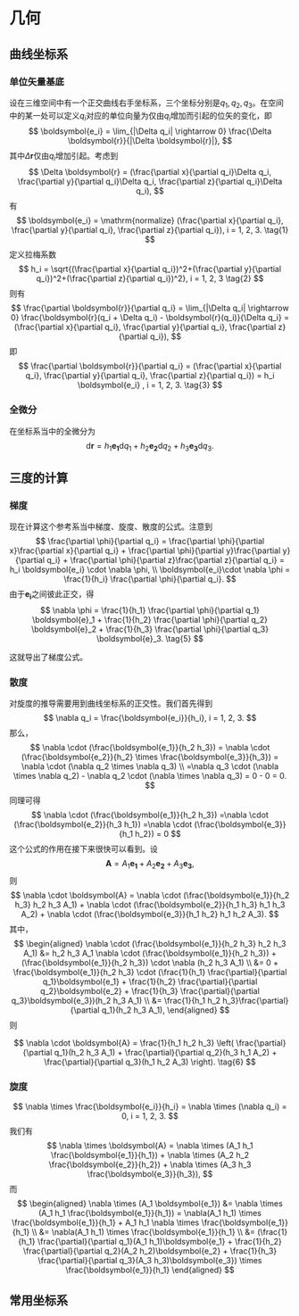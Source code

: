 # 几何

## 曲线坐标系

### 单位矢量基底

设在三维空间中有一个正交曲线右手坐标系，三个坐标分别是$q_1, q_2, q_3$。在空间中的某一处可以定义$q_i$对应的单位向量为仅由$q_i$增加而引起的位矢的变化，即
$$
\boldsymbol{e_i} = \lim_{|\Delta q_i| \rightarrow 0} \frac{\Delta \boldsymbol{r}}{|\Delta \boldsymbol{r}|},
$$
其中$\Delta \boldsymbol{r}$仅由$q_i$增加引起。考虑到
$$
\Delta \boldsymbol{r} = (\frac{\partial x}{\partial q_i}\Delta q_i, \frac{\partial y}{\partial q_i}\Delta q_i, \frac{\partial z}{\partial q_i}\Delta q_i),
$$
有
$$
\boldsymbol{e_i} = \mathrm{normalize} (\frac{\partial x}{\partial q_i}, \frac{\partial y}{\partial q_i}, \frac{\partial z}{\partial q_i}), i = 1, 2, 3.
\tag{1}
$$
定义拉梅系数
$$
h_i = \sqrt{(\frac{\partial x}{\partial q_i})^2+(\frac{\partial y}{\partial q_i})^2+(\frac{\partial z}{\partial q_i})^2}, i = 1, 2, 3 
\tag{2}
$$
则有
$$
\frac{\partial \boldsymbol{r}}{\partial q_i} = \lim_{|\Delta q_i| \rightarrow 0} \frac{\boldsymbol{r}(q_i + \Delta q_i) - \boldsymbol{r}(q_i)}{\Delta q_i} = (\frac{\partial x}{\partial q_i}, \frac{\partial y}{\partial q_i}, \frac{\partial z}{\partial q_i}),
$$
即
$$
\frac{\partial \boldsymbol{r}}{\partial q_i} = (\frac{\partial x}{\partial q_i}, \frac{\partial y}{\partial q_i}, \frac{\partial z}{\partial q_i}) = h_i \boldsymbol{e_i} , i = 1, 2, 3.
\tag{3} 
$$
### 全微分
在坐标系当中的全微分为
$$
\mathrm{d}\boldsymbol{r} = 
h_1 \boldsymbol{e_1} \mathrm{d} q_1 + 
h_2 \boldsymbol{e_2} \mathrm{d} q_2 + h_3 \boldsymbol{e_3} \mathrm{d} q_3.
\tag{4}
$$

## 三度的计算

### 梯度

现在计算这个参考系当中梯度、旋度、散度的公式。注意到
$$
\frac{\partial \phi}{\partial q_i} = \frac{\partial \phi}{\partial x}\frac{\partial x}{\partial q_i} + \frac{\partial \phi}{\partial y}\frac{\partial y}{\partial q_i} + \frac{\partial \phi}{\partial z}\frac{\partial z}{\partial q_i} = h_i \boldsymbol{e_i} \cdot \nabla \phi, \\
\boldsymbol{e_i}\cdot \nabla \phi = \frac{1}{h_i} \frac{\partial \phi}{\partial q_i}.
$$
由于$\boldsymbol{e_i}$之间彼此正交，得
$$
\nabla \phi = \frac{1}{h_1} \frac{\partial \phi}{\partial q_1} \boldsymbol{e}_1 + \frac{1}{h_2} \frac{\partial \phi}{\partial q_2} \boldsymbol{e}_2 + \frac{1}{h_3} \frac{\partial \phi}{\partial q_3} \boldsymbol{e}_3.
\tag{5}
$$

这就导出了梯度公式。

### 散度

对旋度的推导需要用到曲线坐标系的正交性。我们首先得到
$$
\nabla q_i = \frac{\boldsymbol{e_i}}{h_i}, i = 1, 2, 3.
$$
那么，
$$
\nabla \cdot (\frac{\boldsymbol{e_1}}{h_2 h_3}) = \nabla \cdot (\frac{\boldsymbol{e_2}}{h_2} \times \frac{\boldsymbol{e_3}}{h_3}) = \nabla \cdot (\nabla q_2 \times \nabla q_3) \\
=\nabla q_3 \cdot (\nabla \times \nabla q_2) - \nabla q_2 \cdot (\nabla \times \nabla q_3) = 0 - 0 = 0.
$$
同理可得
$$
\nabla \cdot (\frac{\boldsymbol{e_1}}{h_2 h_3}) =\nabla \cdot (\frac{\boldsymbol{e_2}}{h_3 h_1}) =\nabla \cdot (\frac{\boldsymbol{e_3}}{h_1 h_2}) = 0
$$
这个公式的作用在接下来很快可以看到。设
$$
\boldsymbol{A} = A_1 \boldsymbol{e_1} + A_2 \boldsymbol{e_2} + A_3 \boldsymbol{e_3},
$$
则
$$
\nabla \cdot \boldsymbol{A} = \nabla \cdot (\frac{\boldsymbol{e_1}}{h_2 h_3} h_2 h_3 A_1) + \nabla \cdot (\frac{\boldsymbol{e_2}}{h_1 h_3} h_1 h_3 A_2) + \nabla \cdot (\frac{\boldsymbol{e_3}}{h_1 h_2} h_1 h_2 A_3).
$$
其中，
$$
\begin{aligned}
    \nabla \cdot (\frac{\boldsymbol{e_1}}{h_2 h_3} h_2 h_3 A_1) &= h_2 h_3 A_1 \nabla \cdot (\frac{\boldsymbol{e_1}}{h_2 h_3}) + (\frac{\boldsymbol{e_1}}{h_2 h_3}) \cdot \nabla (h_2 h_3 A_1) \\
    &= 0 + \frac{\boldsymbol{e_1}}{h_2 h_3} \cdot (\frac{1}{h_1} \frac{\partial}{\partial q_1}\boldsymbol{e_1} + \frac{1}{h_2} \frac{\partial}{\partial q_2}\boldsymbol{e_2} + \frac{1}{h_3} \frac{\partial}{\partial q_3}\boldsymbol{e_3})(h_2 h_3 A_1) \\
    &= \frac{1}{h_1 h_2 h_3}\frac{\partial}{\partial q_1}(h_2 h_3 A_1),
\end{aligned}
$$
则

$$
\nabla \cdot \boldsymbol{A} = \frac{1}{h_1 h_2 h_3} \left( \frac{\partial}{\partial q_1}(h_2 h_3 A_1) + \frac{\partial}{\partial q_2}(h_3 h_1 A_2) + \frac{\partial}{\partial q_3}(h_1 h_2 A_3) \right).
\tag{6}
$$

### 旋度
$$
\nabla \times \frac{\boldsymbol{e_i}}{h_i} = \nabla \times (\nabla q_i) = 0, i = 1, 2, 3.
$$
我们有
$$
\nabla \times \boldsymbol{A} = \nabla \times (A_1 h_1 \frac{\boldsymbol{e_1}}{h_1}) + \nabla \times (A_2 h_2 \frac{\boldsymbol{e_2}}{h_2}) + \nabla \times (A_3 h_3 \frac{\boldsymbol{e_3}}{h_3}),
$$
而
$$
\begin{aligned}
    \nabla \times (A_1 \boldsymbol{e_1}) &= \nabla \times (A_1 h_1 \frac{\boldsymbol{e_1}}{h_1}) = \nabla(A_1 h_1) \times \frac{\boldsymbol{e_1}}{h_1} + A_1 h_1 \nabla \times \frac{\boldsymbol{e_1}}{h_1} \\
    &= \nabla(A_1 h_1) \times \frac{\boldsymbol{e_1}}{h_1} \\
    &= (\frac{1}{h_1} \frac{\partial}{\partial q_1}(A_1 h_1)\boldsymbol{e_1} + \frac{1}{h_2} \frac{\partial}{\partial q_2}(A_2 h_2)\boldsymbol{e_2} + \frac{1}{h_3} \frac{\partial}{\partial q_3}(A_3 h_3)\boldsymbol{e_3}) \times \frac{\boldsymbol{e_1}}{h_1}
\end{aligned}
$$

## 常用坐标系